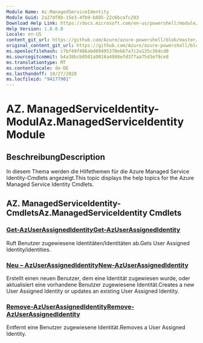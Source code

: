 ```yaml
---
Module Name: Az.ManagedServiceIdentity
Module Guid: 2a27df8b-15e3-4fb9-b885-22c6bcafc203
Download Help Link: https://docs.microsoft.com/en-us/powershell/module/az.managedserviceidentity
Help Version: 1.0.0.0
Locale: en-US
content_git_url: https://github.com/Azure/azure-powershell/blob/master/src/ManagedServiceIdentity/ManagedServiceIdentity/help/Az.ManagedServiceIdentity.md
original_content_git_url: https://github.com/Azure/azure-powershell/blob/master/src/ManagedServiceIdentity/ManagedServiceIdentity/help/Az.ManagedServiceIdentity.md
ms.openlocfilehash: c7bf49f486abd09495370eb67a7c2a135c36dcd0
ms.sourcegitcommit: b4a38bcb0501a9016a4998efd377aa75d3ef9ce8
ms.translationtype: MT
ms.contentlocale: de-DE
ms.lasthandoff: 10/27/2020
ms.locfileid: "94177901"
---
```

# <span data-ttu-id="7c56e-101">AZ. ManagedServiceIdentity-Modul</span><span class="sxs-lookup"><span data-stu-id="7c56e-101">Az.ManagedServiceIdentity Module</span></span>
## <span data-ttu-id="7c56e-102">Beschreibung</span><span class="sxs-lookup"><span data-stu-id="7c56e-102">Description</span></span>
<span data-ttu-id="7c56e-103">In diesem Thema werden die Hilfethemen für die Azure Managed Service Identity-Cmdlets angezeigt.</span><span class="sxs-lookup"><span data-stu-id="7c56e-103">This topic displays the help topics for the Azure Managed Service Identity Cmdlets.</span></span>

## <span data-ttu-id="7c56e-104">AZ. ManagedServiceIdentity-Cmdlets</span><span class="sxs-lookup"><span data-stu-id="7c56e-104">Az.ManagedServiceIdentity Cmdlets</span></span>
### [<span data-ttu-id="7c56e-105">Get-AzUserAssignedIdentity</span><span class="sxs-lookup"><span data-stu-id="7c56e-105">Get-AzUserAssignedIdentity</span></span>](Get-AzUserAssignedIdentity.md)
<span data-ttu-id="7c56e-106">Ruft Benutzer zugewiesene Identitäten/Identitäten ab.</span><span class="sxs-lookup"><span data-stu-id="7c56e-106">Gets User Assigned Identity/identities.</span></span>

### [<span data-ttu-id="7c56e-107">Neu – AzUserAssignedIdentity</span><span class="sxs-lookup"><span data-stu-id="7c56e-107">New-AzUserAssignedIdentity</span></span>](New-AzUserAssignedIdentity.md)
<span data-ttu-id="7c56e-108">Erstellt einen neuen Benutzer, dem eine Identität zugewiesen wurde, oder aktualisiert eine vorhandene Benutzer zugewiesene Identität.</span><span class="sxs-lookup"><span data-stu-id="7c56e-108">Creates a new User Assigned Identity or updates an existing User Assigned Identity.</span></span>

### [<span data-ttu-id="7c56e-109">Remove-AzUserAssignedIdentity</span><span class="sxs-lookup"><span data-stu-id="7c56e-109">Remove-AzUserAssignedIdentity</span></span>](Remove-AzUserAssignedIdentity.md)
<span data-ttu-id="7c56e-110">Entfernt eine Benutzer zugewiesene Identität.</span><span class="sxs-lookup"><span data-stu-id="7c56e-110">Removes a User Assigned Identity.</span></span>

